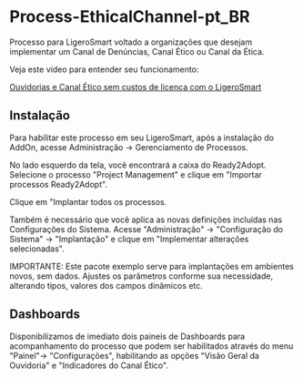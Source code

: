 # Process-EthicalChannel-pt_BR

Processo para LigeroSmart voltado a organizações que desejam implementar um Canal de Denúncias, Canal Ético ou Canal da Ética.

Veja este vídeo para entender seu funcionamento:

[Ouvidorias e Canal Ético sem custos de licença com o LigeroSmart](https://www.youtube.com/watch?v=cyw-AuQDq8M)

## Instalação
Para habilitar este processo em seu LigeroSmart, após a instalação do AddOn, acesse Administração -> Gerenciamento de Processos.

No lado esquerdo da tela, você encontrará a caixa do Ready2Adopt. Selecione o processo "Project Management" e clique em "Importar processos Ready2Adopt".

Clique em "Implantar todos os processos.

Também é necessário que você aplica as novas definições incluídas nas Configurações do Sistema. Acesse "Administração" -> "Configuração do Sistema" -> "Implantação" e clique em "Implementar alterações selecionadas".

IMPORTANTE: Este pacote exemplo serve para implantações em ambientes novos, sem dados. Ajustes os parâmetros conforme sua necessidade, alterando tipos, valores dos campos dinâmicos etc.

## Dashboards

Disponibilizamos de imediato dois paineis de Dashboards para acompanhamento do processo que podem ser habilitados através do menu "Painel"-> "Configurações", habilitando as opções "Visão Geral da Ouvidoria" e "Indicadores do Canal Ético".
